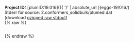 **Project ID:** [plumID:19.016]({{ '/' | absolute_url }}eggs-19/016/)  
Stderr for source:  2.conformers_solidbulk/plumed.dat   
(download [gzipped raw stdout](plumed.dat.plumed.stdout.txt.gz))  
{% raw %}
<pre>
</pre>
{% endraw %}
